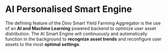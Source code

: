 # AI Personalised Smart Engine

The defining feature of the Dino Smart Yield Farming Aggregator is the use of an **AI and Machine Learning** powered backend to optimize user asset distribution. The AI Smart Engine will continuously and automatically function in the background to **recognize asset trends** and reconfigure user assets to the most **optimal settings**.
